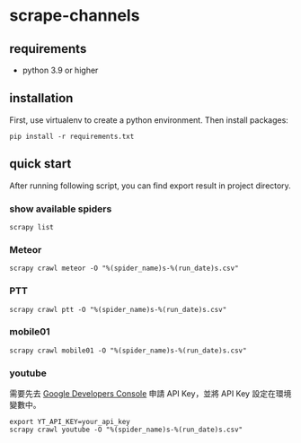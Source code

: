 # scrape-channels

## requirements
- python 3.9 or higher

## installation
First, use virtualenv to create a python environment.
Then install packages:
```shell
pip install -r requirements.txt
```

## quick start
After running following script, you can find export result in project directory. 

### show available spiders
```shell
scrapy list
```

### Meteor
```shell
scrapy crawl meteor -O "%(spider_name)s-%(run_date)s.csv"
```

### PTT
```shell
scrapy crawl ptt -O "%(spider_name)s-%(run_date)s.csv"
```

### mobile01
```shell   
scrapy crawl mobile01 -O "%(spider_name)s-%(run_date)s.csv"
```

### youtube
需要先去 [Google Developers Console](https://console.developers.google.com/) 申請 API Key，並將 API Key 設定在環境變數中。
```shell
export YT_API_KEY=your_api_key
scrapy crawl youtube -O "%(spider_name)s-%(run_date)s.csv"
```
